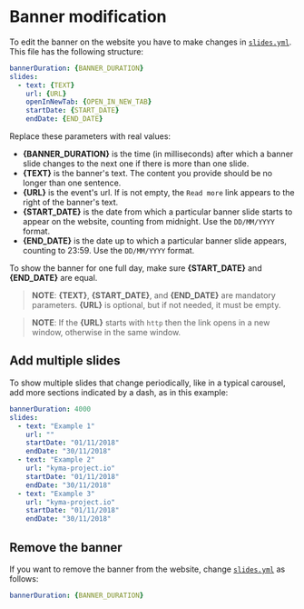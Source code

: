 # Banner modification

To edit the banner on the website you have to make changes in [`slides.yml`](../content/banner/slides.yml). This file has the following structure:

``` yaml
bannerDuration: {BANNER_DURATION}
slides:
  - text: {TEXT}
    url: {URL}
    openInNewTab: {OPEN_IN_NEW_TAB}
    startDate: {START_DATE}
    endDate: {END_DATE}
```

Replace these parameters with real values:

- **{BANNER_DURATION}** is the time (in milliseconds) after which a banner slide changes to the next one if there is more than one slide.
- **{TEXT}** is the banner's text. The content you provide should be no longer than one sentence.
- **{URL}** is the event's url. If is not empty, the `Read more` link appears to the right of the banner's text.
- **{START_DATE}** is the date from which a particular banner slide starts to appear on the website, counting from midnight. Use the `DD/MM/YYYY` format.
- **{END_DATE}** is the date up to which a particular banner slide appears, counting to 23:59. Use the `DD/MM/YYYY` format.

To show the banner for one full day, make sure **{START_DATE}** and **{END_DATE}** are equal.

> **NOTE**: **{TEXT}**, **{START_DATE}**, and **{END_DATE}** are mandatory parameters.
> **{URL}** is optional, but if not needed, it must be empty.

> **NOTE**: If the **{URL}** starts with `http` then the link opens in a new window, otherwise in the same window.

## Add multiple slides

To show multiple slides that change periodically, like in a typical carousel, add more sections indicated by a dash, as in this example:

```yaml
bannerDuration: 4000
slides:
  - text: "Example 1"
    url: ""
    startDate: "01/11/2018"
    endDate: "30/11/2018"
  - text: "Example 2"
    url: "kyma-project.io"
    startDate: "01/11/2018"
    endDate: "30/11/2018"
  - text: "Example 3"
    url: "kyma-project.io"
    startDate: "01/11/2018"
    endDate: "30/11/2018"
```

## Remove the banner

If you want to remove the banner from the website, change [`slides.yml`](../content/banner/slides.yml) as follows:

``` yaml
bannerDuration: {BANNER_DURATION}
```
